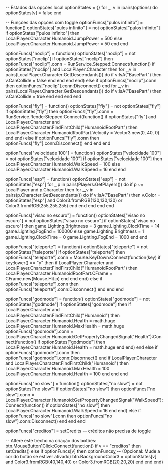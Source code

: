 -- Estados das opções
local optionStates = {}
for _, v in ipairs(options) do
    optionStates[v] = false
end

-- Funções das opções com toggle
optionFuncs["pulos infinito"] = function()
    optionStates["pulos infinito"] = not optionStates["pulos infinito"]
    if optionStates["pulos infinito"] then
        LocalPlayer.Character.Humanoid.JumpPower = 500
    else
        LocalPlayer.Character.Humanoid.JumpPower = 50
    end
end

optionFuncs["noclip"] = function()
    optionStates["noclip"] = not optionStates["noclip"]
    if optionStates["noclip"] then
        optionFuncs["noclip"].conn = RunService.Stepped:Connect(function()
            if optionStates["noclip"] and LocalPlayer.Character then
                for _,v in pairs(LocalPlayer.Character:GetDescendants()) do
                    if v:IsA("BasePart") then
                        v.CanCollide = false
                    end
                end
            end
        end)
    else
        if optionFuncs["noclip"].conn then optionFuncs["noclip"].conn:Disconnect() end
        for _,v in pairs(LocalPlayer.Character:GetDescendants()) do
            if v:IsA("BasePart") then
                v.CanCollide = true
            end
        end
    end
end

optionFuncs["fly"] = function()
    optionStates["fly"] = not optionStates["fly"]
    if optionStates["fly"] then
        optionFuncs["fly"].conn = RunService.RenderStepped:Connect(function()
            if optionStates["fly"] and LocalPlayer.Character and LocalPlayer.Character:FindFirstChild("HumanoidRootPart") then
                LocalPlayer.Character.HumanoidRootPart.Velocity = Vector3.new(0, 40, 0)
            end
        end)
    else
        if optionFuncs["fly"].conn then optionFuncs["fly"].conn:Disconnect() end
    end
end

optionFuncs["velocidade 100"] = function()
    optionStates["velocidade 100"] = not optionStates["velocidade 100"]
    if optionStates["velocidade 100"] then
        LocalPlayer.Character.Humanoid.WalkSpeed = 100
    else
        LocalPlayer.Character.Humanoid.WalkSpeed = 16
    end
end

optionFuncs["esp"] = function()
    optionStates["esp"] = not optionStates["esp"]
    for _,p in pairs(Players:GetPlayers()) do
        if p ~= LocalPlayer and p.Character then
            for _,v in pairs(p.Character:GetDescendants()) do
                if v:IsA("BasePart") then
                    v.Color = optionStates["esp"] and Color3.fromRGB(130,130,130) or Color3.fromRGB(255,255,255)
                end
            end
        end
    end
end

optionFuncs["visao no escuro"] = function()
    optionStates["visao no escuro"] = not optionStates["visao no escuro"]
    if optionStates["visao no escuro"] then
        game.Lighting.Brightness = 3
        game.Lighting.ClockTime = 14
        game.Lighting.FogEnd = 100000
    else
        game.Lighting.Brightness = 1
        game.Lighting.ClockTime = 0
        game.Lighting.FogEnd = 1000
    end
end

optionFuncs["teleporte"] = function()
    optionStates["teleporte"] = not optionStates["teleporte"]
    if optionStates["teleporte"] then
        optionFuncs["teleporte"].conn = Mouse.KeyDown:Connect(function(key)
            if key:lower() == "y" then
                if LocalPlayer.Character and LocalPlayer.Character:FindFirstChild("HumanoidRootPart") then
                    LocalPlayer.Character.HumanoidRootPart.CFrame = CFrame.new(Mouse.Hit.p)
                end
            end
        end)
    else
        if optionFuncs["teleporte"].conn then optionFuncs["teleporte"].conn:Disconnect() end
    end
end

optionFuncs["godmode"] = function()
    optionStates["godmode"] = not optionStates["godmode"]
    if optionStates["godmode"] then
        if LocalPlayer.Character and LocalPlayer.Character:FindFirstChild("Humanoid") then
            LocalPlayer.Character.Humanoid.Health = math.huge
            LocalPlayer.Character.Humanoid.MaxHealth = math.huge
            optionFuncs["godmode"].conn = LocalPlayer.Character.Humanoid:GetPropertyChangedSignal("Health"):Connect(function()
                if optionStates["godmode"] then
                    LocalPlayer.Character.Humanoid.Health = math.huge
                end
            end)
        end
    else
        if optionFuncs["godmode"].conn then optionFuncs["godmode"].conn:Disconnect() end
        if LocalPlayer.Character and LocalPlayer.Character:FindFirstChild("Humanoid") then
            LocalPlayer.Character.Humanoid.MaxHealth = 100
            LocalPlayer.Character.Humanoid.Health = 100
        end
    end
end

optionFuncs["no slow"] = function()
    optionStates["no slow"] = not optionStates["no slow"]
    if optionStates["no slow"] then
        optionFuncs["no slow"].conn = LocalPlayer.Character.Humanoid:GetPropertyChangedSignal("WalkSpeed"):Connect(function()
            if optionStates["no slow"] then
                LocalPlayer.Character.Humanoid.WalkSpeed = 16
            end
        end)
    else
        if optionFuncs["no slow"].conn then optionFuncs["no slow"].conn:Disconnect() end
    end
end

optionFuncs["creditos"] = setCredits -- créditos não precisa de toggle

-- Altere este trecho na criação dos botões:
btn.MouseButton1Click:Connect(function()
    if v == "creditos" then
        setCredits()
    else
        if optionFuncs[v] then
            optionFuncs[v]()
            -- (Opcional: Mude a cor do botão se estiver ativado)
            btn.BackgroundColor3 = optionStates[v] and Color3.fromRGB(40,140,40) or Color3.fromRGB(20,20,20)
        end
    end
end)
